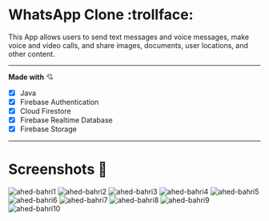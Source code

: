 # WhatsApp Clone :trollface:

This App allows users to send text messages and voice messages, make voice and video calls, and share images, documents, user locations, and other content.

***
**Made with** :cupid:
- [X] Java
- [x] Firebase Authentication
- [x] Cloud Firestore
- [x] Firebase Realtime Database
- [x] Firebase Storage

***
# Screenshots :camera_flash:

![ahed-bahri1](https://user-images.githubusercontent.com/17449630/108064397-e79c1480-705c-11eb-8304-2dd5a8468060.png)
![ahed-bahri2](https://user-images.githubusercontent.com/17449630/108064400-e8cd4180-705c-11eb-92e6-863f104de159.png)
![ahed-bahri3](https://user-images.githubusercontent.com/17449630/108064402-e965d800-705c-11eb-97d2-7cea37b3ed50.png)
![ahed-bahri4](https://user-images.githubusercontent.com/17449630/108064405-e9fe6e80-705c-11eb-9c6a-24894d7e7230.png)
![ahed-bahri5](https://user-images.githubusercontent.com/17449630/108064406-ea970500-705c-11eb-9cb0-99d3d8f4debb.png)
![ahed-bahri6](https://user-images.githubusercontent.com/17449630/108064411-eb2f9b80-705c-11eb-91ac-9e032e6d62ca.png)
![ahed-bahri7](https://user-images.githubusercontent.com/17449630/108064412-ebc83200-705c-11eb-9443-ba0f51f658df.png)
![ahed-bahri8](https://user-images.githubusercontent.com/17449630/108064413-ec60c880-705c-11eb-831b-c52baa878b8f.png)
![ahed-bahri9](https://user-images.githubusercontent.com/17449630/108064415-ed91f580-705c-11eb-91f9-a8895c46c6e2.png)
![ahed-bahri10](https://user-images.githubusercontent.com/17449630/108064416-ee2a8c00-705c-11eb-924b-07c1a0244405.png)
